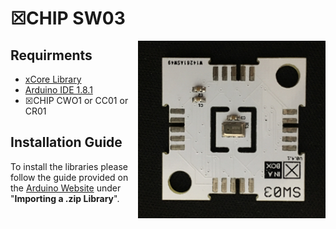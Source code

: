 # ☒CHIP SW03
<img src="extras/SW03.png" width="300" align="right">

## Requirments
  - [xCore Library](https://github.com/xinabox/xCore)
  - [Arduino IDE 1.8.1](https://www.arduino.cc/en/main/software)
  - ☒CHIP CWO1 or CC01 or CR01
  
## Installation Guide
To install the libraries please follow the guide provided on the [Arduino Website](https://www.arduino.cc/en/Guide/Libraries) under "**Importing a .zip Library**".
